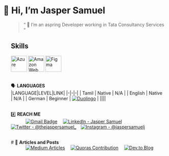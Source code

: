 <h1>
👋 Hi, I’m Jasper Samuel 
</h1>
<ul>
<blockquote><q> 👀 I’m an aspring Developer working in Tata Consultancy Services </q></blockquote> 

## Skills
<p align="left">
    <img src="https://img.icons8.com/color/48/000000/azure-1.png" alt="Azure"width="50"height="50">
    <img src="https://img.icons8.com/color/48/000000/amazon-web-services.png" alt="Amazon Web Services"width="50" height="50">
    <img src="https://img.icons8.com/doodle/48/000000/figma.png"alt="Figma"width="50"height="50"> 
    
<br>🗣️ **LANGUAGES**<br>
|LANGUAGE|LEVEL|LINK|
|-|-|-|
| Tamil | Native | N/A |
| English | Native | N/A |
| German | Beginner | [![Duolingo](https://img.shields.io/badge/Duolingo-%234DC730.svg?style=for-the-badge&logo=Duolingo&logoColor=white)](https://www.duolingo.com/profile/Jaspersamuelj) |
||||


<br>#️⃣ **REACH ME**<br>
&emsp;&emsp;&emsp;
[![Gmail Badge](https://img.shields.io/badge/Gmail-D14836?style=for-the-badge&logo=gmail&logoColor=white)](mailto:jrjaspersamuel@gmail.com) &emsp;[![LinkedIn - Jasper Samuel](https://img.shields.io/badge/LinkedIn-0077B5?style=for-the-badge&logo=linkedin&logoColor=white)](https://www.linkedin.com/in/jaspersamuelj)&emsp;
[![Twitter - @thejaspersamuel_](https://img.shields.io/badge/Twitter-1DA1F2?style=for-the-badge&logo=twitter&logoColor=white)](https://twitter.com/thejaspersamuel)&emsp;[![Instagram - @jaspersamuelj](https://img.shields.io/badge/Instagram-E4405F?style=for-the-badge&logo=instagram&logoColor=white )](https://www.instagram.com/jaspersamuelj/?igshid=1dbbdmd...)&emsp;

<br> #️ 📖 **Articles and Posts**<br>
&emsp;&emsp;&emsp;
[![Medium Articles](https://img.shields.io/badge/Medium-12100E?style=for-the-badge&logo=medium&logoColor=white)](https://medium.com/@jaspersamuel) &emsp;[![Quoras Contribution](https://img.shields.io/badge/Quora-%23B92B27.svg?style=for-the-badge&logo=Quora&logoColor=white)](https://www.quora.com/profile/Jasper-Samuel-4) &emsp;[![Dev.to Blog](https://img.shields.io/badge/dev.to-0A0A0A?style=for-the-badge&logo=dev.to&logoColor=white)](https://dev.to/jaspersamuel)





<!---
jaspersamuel/jaspersamuel is a ✨ special ✨ repository because its `README.md` (this file) appears on your GitHub profile.
You can click the Preview link to take a look at your changes.
--->
